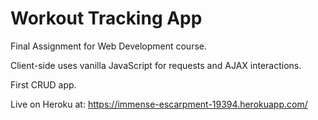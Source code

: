 # Workout Tracking App
Final Assignment for Web Development course.

Client-side uses vanilla JavaScript for requests and AJAX interactions.

First CRUD app. 

Live on Heroku at: https://immense-escarpment-19394.herokuapp.com/


